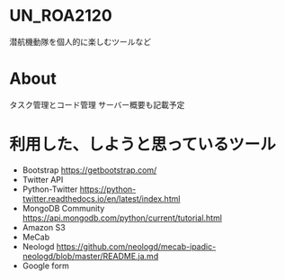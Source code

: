# UN_ROA2120
潜航機動隊を個人的に楽しむツールなど

# About
タスク管理とコード管理
サーバー概要も記載予定



# 利用した、しようと思っているツール

* Bootstrap https://getbootstrap.com/
* Twitter API
* Python-Twitter https://python-twitter.readthedocs.io/en/latest/index.html
* MongoDB Community https://api.mongodb.com/python/current/tutorial.html
* Amazon S3
* MeCab
* Neologd https://github.com/neologd/mecab-ipadic-neologd/blob/master/README.ja.md
* Google form

